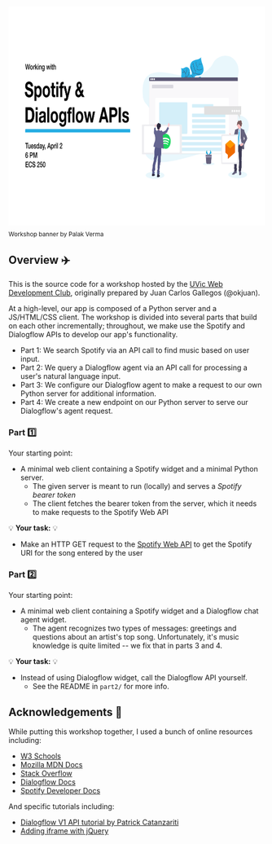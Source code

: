 <img src="./img/working-with-web-apis-workshop-banner.png" height=430px width=800px/>
<sub>Workshop banner by Palak Verma</sub>

## Overview :airplane:
This is the source code for a workshop hosted by the [UVic Web Development Club](https://www.facebook.com/UVicWebDev/), originally prepared by Juan Carlos Gallegos (@okjuan).

At a high-level, our app is composed of a Python server and a JS/HTML/CSS client. The workshop is divided into several parts that build on each other incrementally; throughout, we make use the Spotify and Dialogflow APIs to develop our app's functionality.
* Part 1: We search Spotify via an API call to find music based on user input.
* Part 2: We query a Dialogflow agent via an API call for processing a user's natural language input.
* Part 3: We configure our Dialogflow agent to make a request to our own Python server for additional information.
* Part 4: We create a new endpoint on our Python server to serve our Dialogflow's agent request.

### Part :one:
Your starting point:
* A minimal web client containing a Spotify widget and a minimal Python server.
    * The given server is meant to run (locally) and serves a *Spotify bearer token*
    * The client fetches the bearer token from the server, which it needs to make requests to the Spotify Web API

:bulb: **Your task:** :bulb:
* Make an HTTP GET request to the [Spotify Web API](https://developer.spotify.com/documentation/web-api/) to get the Spotify URI for the song entered by the user

### Part :two:
Your starting point:
* A minimal web client containing a Spotify widget and a Dialogflow chat agent widget.
    * The agent recognizes two types of messages: greetings and questions about an artist's top song. Unfortunately, it's music knowledge is quite limited -- we fix that in parts 3 and 4.

:bulb: **Your task:** :bulb:
* Instead of using Dialogflow widget, call the Dialogflow API yourself.
    * See the README in `part2/` for more info.

## Acknowledgements :pray:
While putting this workshop together, I used a bunch of online resources including:
* [W3 Schools](https://www.w3schools.com/)
* [Mozilla MDN Docs](https://developer.mozilla.org/)
* [Stack Overflow](https://stackoverflow.com/)
* [Dialogflow Docs](https://dialogflow.com/docs/)
* [Spotify Developer Docs](https://developer.spotify.com/documentation/)

And specific tutorials including:
* [Dialogflow V1 API tutorial by Patrick Catanzariti](https://www.sitepoint.com/how-to-build-your-own-ai-assistant-using-api-ai/)
* [Adding iframe with jQuery](https://stackoverflow.com/questions/8179703/how-to-create-an-iframe-using-jquery-and-display-on-page)
